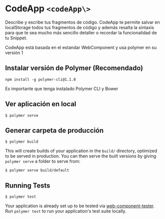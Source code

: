 # CodeApp `<codeApp\>`

Describe y escribe tus fragmentos de código. CodeApp te permite salvar en localStorage todos tus fragmentos de código y además resalta la sintaxis para que te sea mucho más sencillo detaller o recordar la funcionalidad de tu Snippet.

CodeApp está basada en el estandar WebComponent y usa polymer en su versión 1

## Instalar versión de Polymer (Recomendado)

`npm install -g polymer-cli@1.1.0`

Es importante que tenga instalado Polymer CLI y Bower

## Ver aplicación en local

```
$ polymer serve
```

## Generar carpeta de producción

```
$ polymer build
```

This will create builds of your application in the `build/` directory, optimized to be served in production. You can then serve the built versions by giving `polymer serve` a folder to serve from:

```
$ polymer serve build/default
```

## Running Tests

```
$ polymer test
```

Your application is already set up to be tested via [web-component-tester](https://github.com/Polymer/web-component-tester). Run `polymer test` to run your application's test suite locally.
